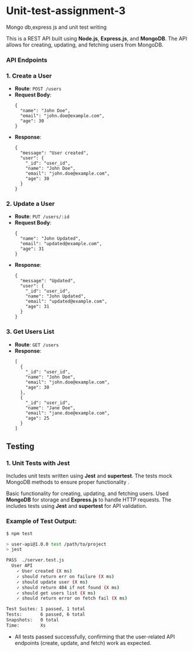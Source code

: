 # Unit-test-assignment-3
Mongo db,express js and  unit test writing


This is a REST API built using **Node.js**, **Express.js**, and **MongoDB**. The API allows for creating, updating, and fetching users from MongoDB.


### API Endpoints

### 1. **Create a User**

- **Route**: `POST /users`
- **Request Body**:
  ```
  {
    "name": "John Doe",
    "email": "john.doe@example.com",
    "age": 30
  }
  ```
- **Response**:
  ```
  {
    "message": "User created",
    "user": {
      "_id": "user_id",
      "name": "John Doe",
      "email": "john.doe@example.com",
      "age": 30
    }
  }
  ```

### 2. **Update a User**

- **Route**: `PUT /users/:id`
- **Request Body**:
  ```
  {
    "name": "John Updated",
    "email": "updated@example.com",
    "age": 31
  }
  ```
- **Response**:
  ```
  {
    "message": "Updated",
    "user": {
      "_id": "user_id",
      "name": "John Updated",
      "email": "updated@example.com",
      "age": 31
    }
  }
  ```

### 3. **Get Users List**

- **Route**: `GET /users`
- **Response**:
  ```
  [
    {
      "_id": "user_id",
      "name": "John Doe",
      "email": "john.doe@example.com",
      "age": 30
    },
    {
      "_id": "user_id",
      "name": "Jane Doe",
      "email": "jane.doe@example.com",
      "age": 25
    }
  ]
  ```



## Testing

### 1. Unit Tests with Jest

Includes unit tests written using **Jest** and **supertest**. The tests mock MongoDB methods to ensure proper functionality .


Basic functionality for creating, updating, and fetching users. Used **MongoDB** for storage and **Express.js** to handle HTTP requests. The includes tests using **Jest** and **supertest** for API validation. 


### Example of Test Output:
```bash
$ npm test

> user-api@1.0.0 test /path/to/project
> jest

PASS  ./server.test.js
  User API
    ✓ User created (X ms)
    ✓ should return err on failure (X ms)
    ✓ should update user (X ms)
    ✓ should return 404 if not found (X ms)
    ✓ should get users list (X ms)
    ✓ should return error on fetch fail (X ms)

Test Suites: 1 passed, 1 total
Tests:       6 passed, 6 total
Snapshots:   0 total
Time:        Xs
```
- All tests passed successfully, confirming that the user-related API endpoints (create, update, and fetch) work as expected.




